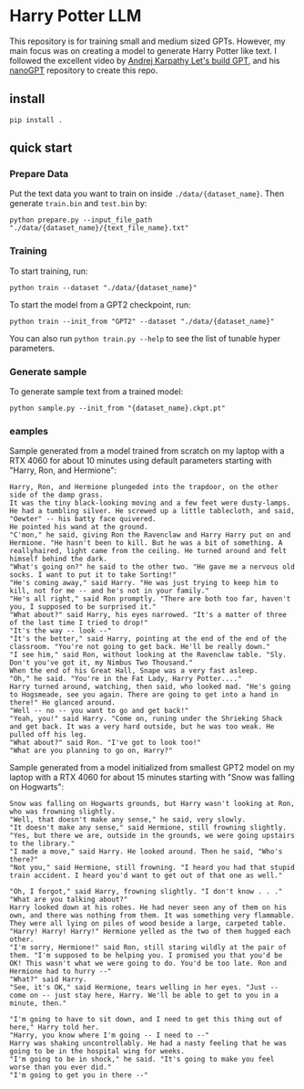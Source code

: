 # Harry Potter LLM

This repository is for training small and medium sized GPTs. However, my main focus was on creating a model to generate Harry Potter like text. I followed the excellent video by [Andrej Karpathy Let's build GPT](https://www.youtube.com/watch?v=kCc8FmEb1nY), and his [nanoGPT](https://github.com/karpathy/nanoGPT) repository to create this repo.


## install
```
pip install .
```

## quick start

### Prepare Data
Put the text data you want to train on inside `./data/{dataset_name}`. Then generate `train.bin` and `test.bin` by:
```
python prepare.py --input_file_path "./data/{dataset_name}/{text_file_name}.txt"
```

### Training
To start training, run:
```
python train --dataset "./data/{dataset_name}"
```

To start the model from a GPT2 checkpoint, run:
```
python train --init_from "GPT2" --dataset "./data/{dataset_name}"
```

You can also run `python train.py --help` to see the list of tunable hyper parameters.


### Generate sample
To generate sample text from a trained model:
```
python sample.py --init_from "{dataset_name}.ckpt.pt"
```

### eamples

Sample generated from a model trained from scratch on my laptop with a RTX 4060 for about 10 minutes using default parameters starting with "Harry, Ron, and Hermione":
```
Harry, Ron, and Hermione plungeded into the trapdoor, on the other side of the damp grass.
It was the tiny black-looking moving and a few feet were dusty-lamps. He had a tumbling silver. He screwed up a little tablecloth, and said, "Oewter" -- his batty face quivered.
He pointed his wand at the ground.
"C'mon," he said, giving Ron the Ravenclaw and Harry Harry put on and Hermione. "He hasn't been to kill. But he was a bit of something. A reallyhaired, light came from the ceiling. He turned around and felt himself behind the dark.
"What's going on?" he said to the other two. "He gave me a nervous old socks. I want to put it to take Sorting!"
"He's coming away," said Harry. "He was just trying to keep him to kill, not for me -- and he's not in your family."
"He's all right," said Ron promptly. "There are both too far, haven't you, I supposed to be surprised it."
"What about?" said Harry, his eyes narrowed. "It's a matter of three of the last time I tried to drop!"
"It's the way -- look --"
"It's the better," said Harry, pointing at the end of the end of the classroom. "You're not going to get back. He'll be really down."
"I see him," said Ron, without looking at the Ravenclaw table. "Sly. Don't you've got it, my Nimbus Two Thousand."
When the end of his Great Hall, Snape was a very fast asleep.
"Oh," he said. "You're in the Fat Lady, Harry Potter...."
Harry turned around, watching, then said, who looked mad. "He's going to Hogsmeade, see you again. There are going to get into a hand in there!" He glanced around.
"Well -- no -- you want to go and get back!"
"Yeah, you!" said Harry. "Come on, runing under the Shrieking Shack and get back. It was a very hard outside, but he was too weak. He pulled off his leg.
"What about?" said Ron. "I've got to look too!"
"What are you planning to go on, Harry?"
```

Sample generated from a model initialized from smallest GPT2 model on my laptop with a RTX 4060 for about 15 minutes starting with "Snow was falling on Hogwarts":
```
Snow was falling on Hogwarts grounds, but Harry wasn't looking at Ron, who was frowning slightly.
"Well, that doesn't make any sense," he said, very slowly.
"It doesn't make any sense," said Hermione, still frowning slightly. "Yes, but there we are, outside in the grounds, we were going upstairs to the library."
"I made a move," said Harry. He looked around. Then he said, "Who's there?"
"Not you," said Hermione, still frowning. "I heard you had that stupid train accident. I heard you'd want to get out of that one as well."

"Oh, I forgot," said Harry, frowning slightly. "I don't know . . ."
"What are you talking about?"
Harry looked down at his robes. He had never seen any of them on his own, and there was nothing from them. It was something very flammable. They were all lying on piles of wood beside a large, carpeted table.
"Harry! Harry! Harry!" Hermione yelled as the two of them hugged each other.
"I'm sorry, Hermione!" said Ron, still staring wildly at the pair of them. "I'm supposed to be helping you. I promised you that you'd be OK! This wasn't what we were going to do. You'd be too late. Ron and Hermione had to hurry --"
"What?" said Harry.
"See, it's OK," said Hermione, tears welling in her eyes. "Just -- come on -- just stay here, Harry. We'll be able to get to you in a minute, then."

"I'm going to have to sit down, and I need to get this thing out of here," Harry told her.
"Harry, you know where I'm going -- I need to --"
Harry was shaking uncontrollably. He had a nasty feeling that he was going to be in the hospital wing for weeks.
"I'm going to be in shock," he said. "It's going to make you feel worse than you ever did."
"I'm going to get you in there --"
```
